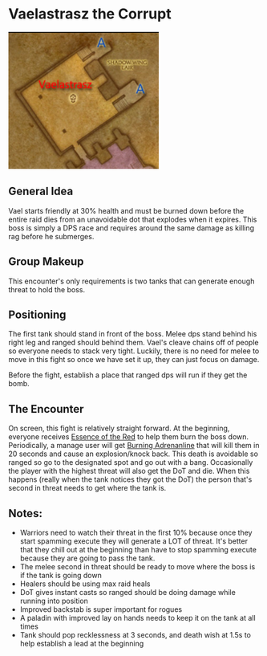 # Vaelastrasz the Corrupt

<img src="/images/vael-room.png" width="300px" />

## General Idea

Vael starts friendly at 30% health and must be burned down before the entire raid dies from an
unavoidable dot that explodes when it expires. This boss is simply a DPS race and requires around
the same damage as killing rag before he submerges.

## Group Makeup

This encounter's only requirements is two tanks that can generate enough threat to hold the boss.

## Positioning

The first tank should stand in front of the boss. Melee dps stand behind his right leg and ranged should
behind them. Vael's cleave chains off of people so everyone needs to stack very tight. Luckily,
there is no need for melee to move in this fight so once we have set it up, they can just focus on damage.

Before the fight, establish a place that ranged dps will run if they get the bomb.

## The Encounter

On screen, this fight is relatively straight forward. At the beginning, everyone receives
[Essence of the Red](https://classic.wowhead.com/spell=23513/essence-of-the-red) to help them burn
the boss down. Periodically, a manage user will get
[Burning Adrenanline](https://classic.wowhead.com/spell=18173/burning-adrenaline) that will kill them
in 20 seconds and cause an explosion/knock back. This death is avoidable so ranged so go to the designated
spot and go out with a bang. Occasionally the player with the highest threat will also get the DoT and die.
When this happens (really when the tank notices they got the DoT) the person that's second in threat needs
to get where the tank is.

## Notes:

- Warriors need to watch their threat in the first 10% because once they start spamming execute they will
  generate a LOT of threat. It's better that they chill out at the beginning than have to stop spamming
  execute because they are going to pass the tank.
- The melee second in threat should be ready to move where the boss is if the tank is going down
- Healers should be using max raid heals
- DoT gives instant casts so ranged should be doing damage while running into position
- Improved backstab is super important for rogues
- A paladin with improved lay on hands needs to keep it on the tank at all times
- Tank should pop recklessness at 3 seconds, and death wish at 1.5s to help establish a lead at the beginning
